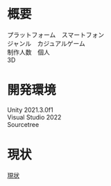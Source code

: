# 概要
プラットフォーム　スマートフォン<br>
ジャンル　カジュアルゲーム<br>
制作人数　個人<br>
3D<br>

# 開発環境
Unity 2021.3.0f1<br>
Visual Studio 2022<br>
Sourcetree<br>

# 現状
[現状](https://youtu.be/K0-WjnIGHSw)
